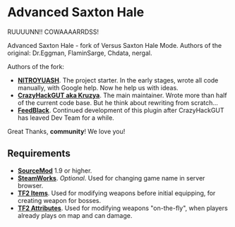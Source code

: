 # Advanced Saxton Hale
RUUUUNN!! COWAAAARRDSS!

Advanced Saxton Hale - fork of Versus Saxton Hale Mode. Authors of the original: Dr.Eggman, FlaminSarge, Chdata, nergal.

Authors of the fork:

- [**NITROYUASH**](http://steamcommunity.com/profiles/76561198045687452). The project starter. In the early stages, wrote all code manually, with Google help. Now he help us with ideas.
- [**CrazyHackGUT aka Kruzya**](https://kruzya.me). The main maintainer. Wrote more than half of the current code base. But he think about rewriting from scratch...
- [**FeedBlack**](http://steamcommunity.com/profiles/76561198278138597). Continued development of this plugin after CrazyHackGUT has leaved Dev Team for a while.

Great Thanks, **community**! We love you!

## Requirements
- [**SourceMod**](https://sm.alliedmods.net/) 1.9 or higher.
- [**SteamWorks**](https://forums.alliedmods.net/showthread.php?t=229556). _Optional_. Used for changing game name in server browser.
- [**TF2 Items**](https://forums.alliedmods.net/showthread.php?t=115100). Used for modifying weapons before initial equipping, for creating weapon for bosses.
- [**TF2 Attributes**](https://forums.alliedmods.net/showthread.php?t=210221). Used for modifying weapons "on-the-fly", when players already plays on map and can damage.